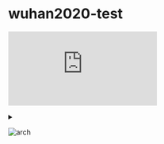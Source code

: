 # wuhan2020-test

![Alt text](https://g.gravizo.com/source/custom_mark1?https%3A%2F%2Fraw.githubusercontent.com%wuhan2020%wuhan2020-test%2Fmaster%2FREADME.md)
<details> 
<summary></summary>
custom_mark1

@startuml
!includeurl https://raw.githubusercontent.com/RicardoNiepel/C4-PlantUML/master/C4_Container.puml

'LAYOUT_AS_SKETCH()

Person(volunteer, "志愿者")

System_Boundary(database,"数据集合"){
    System(shimo, "石墨", "excel表单集合")
    System(github, "wuhan2020/wuhan2020", "yaml文件集合")
}

System_Boundary(data, "wuhan2020/data-sync"){
    System(dataFetcher, "数据获取模块", "")
    System_Boundary(dataParser, "数据解析模块"){
        System_Ext(pluginYML, "YAML插件")
        System_Ext(pluginXML, "XML插件")
        System_Ext(pluginCVS, "CVS插件")
        System_Ext(pluginOther, "...")
    }
}

System_Boundary(web, "wuhan2020/web-server"){
    System(webAPI, "rest-API 服务器", "")
    System(webFront, "web前端展示", "")
}

Rel(volunteer, shimo, "填写表单")
Rel(shimo, dataFetcher, "原始数据获取")
Rel(dataFetcher, pluginYML,"数据解析")
Rel(dataFetcher, pluginXML,"数据解析")
Rel(dataFetcher, pluginCVS,"数据解析")
Rel(dataFetcher, pluginOther,"数据解析")
Rel(pluginYML, github, "yaml文件更新")
Rel(webAPI, github, "获取数据")
Rel(webFront, webAPI, "渲染页面")
@enduml

custom_mark1
</details>



![arch](http://api.hypertrons.io/umlrenderer/github/wuhan2020/data-sync?path=a.uml)
